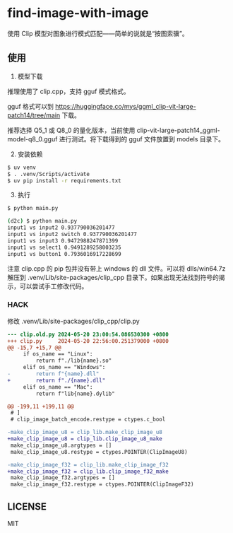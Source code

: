 # find-image-with-image

使用 Clip 模型对图象进行模式匹配——简单的说就是“按图索骥”。

## 使用

1. 模型下载

推理使用了 clip.cpp，支持 gguf 模式格式。

gguf 格式可以到 https://huggingface.co/mys/ggml_clip-vit-large-patch14/tree/main 下载。

推荐选择 Q5_1 或 Q8_0 的量化版本，当前使用 clip-vit-large-patch14_ggml-model-q8_0.gguf 进行测试。将下载得到的 gguf 文件放置到 models 目录下。

2. 安装依赖

```sh
$ uv venv
$ . .venv/Scripts/activate
$ uv pip install -r requirements.txt
```

3. 执行

```sh
$ python main.py

(d2c) $ python main.py
input1 vs input2 0.937790036201477
input1 vs input2 switch 0.937790036201477
input1 vs input3 0.9472988247871399
input1 vs select1 0.9491289258003235
input1 vs button1 0.7936016917228699
```

注意 clip.cpp 的 pip 包并没有带上 windows 的 dll 文件。可以将 dlls/win64.7z 解压到 .venv/Lib/site-packages/clip_cpp 目录下。如果出现无法找到符号的揭示，可以尝试手工修改代码。

### HACK

修改 .venv/Lib/site-packages/clip_cpp/clip.py

```diff
--- clip.old.py 2024-05-20 23:00:54.086530300 +0800
+++ clip.py     2024-05-20 22:56:00.251379000 +0800
@@ -15,7 +15,7 @@
     if os_name == "Linux":
         return f"./lib{name}.so"
     elif os_name == "Windows":
-        return f"{name}.dll"
+        return f"./{name}.dll"
     elif os_name == "Mac":
         return f"lib{name}.dylib"

@@ -199,11 +199,11 @@
 # ]
 # clip_image_batch_encode.restype = ctypes.c_bool

-make_clip_image_u8 = clip_lib.make_clip_image_u8
+make_clip_image_u8 = clip_lib.clip_image_u8_make
 make_clip_image_u8.argtypes = []
 make_clip_image_u8.restype = ctypes.POINTER(ClipImageU8)

-make_clip_image_f32 = clip_lib.make_clip_image_f32
+make_clip_image_f32 = clip_lib.clip_image_f32_make
 make_clip_image_f32.argtypes = []
 make_clip_image_f32.restype = ctypes.POINTER(ClipImageF32)
```

## LICENSE

MIT
